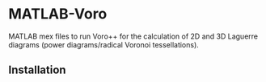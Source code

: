 # MATLAB-Voro
MATLAB mex files to run Voro++ for the calculation of 2D and 3D Laguerre diagrams (power diagrams/radical Voronoi tessellations).

## Installation ##
